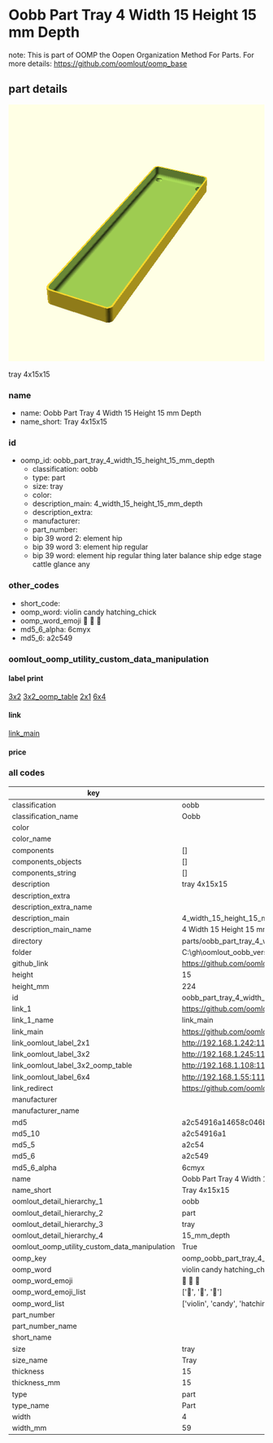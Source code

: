 # Oobb Part Tray 4 Width 15 Height 15 mm Depth  

note: This is part of OOMP the Oopen Organization Method For Parts. For more details: https://github.com/oomlout/oomp_base

##  part details
  

[![](3dpr.png)](3dpr.png)

tray 4x15x15



### name
* name: Oobb Part Tray 4 Width 15 Height 15 mm Depth
* name_short: Tray 4x15x15 
### id
* oomp_id: oobb_part_tray_4_width_15_height_15_mm_depth
  * classification: oobb
  * type: part
  * size: tray
  * color: 
  * description_main: 4_width_15_height_15_mm_depth
  * description_extra: 
  * manufacturer: 
  * part_number: 
  * bip 39 word 2: element hip
  * bip 39 word 3: element hip regular
  * bip 39 word: element hip regular thing later balance ship edge stage cattle glance any

### other_codes
* short_code: 
* oomp_word: violin candy hatching_chick
* oomp_word_emoji :violin: :candy: :hatching_chick:
* md5_6_alpha: 6cmyx
* md5_6: a2c549






### oomlout_oomp_utility_custom_data_manipulation
#### label print
[3x2](http://192.168.1.245:1112/?label=oomp%206cmyx)
[3x2_oomp_table](http://192.168.1.108:1112/?label=oomp%206cmyx)
[2x1](http://192.168.1.242:1112/?label=oomp%206cmyx)
[6x4](http://192.168.1.55:1112/?label=oomp%206cmyx)    

#### link

[link_main](https://github.com/oomlout/oomlout_oobb_version_4_generated_parts/tree/main/navigation_oomp/oobb/part/tray/4_width_15_height_15_mm_depth/part)                              

#### price







### all codes 
| key | value |  
| --- | --- |  
| classification | oobb |  
| classification_name | Oobb |  
| color |  |  
| color_name |  |  
| components | [] |  
| components_objects | [] |  
| components_string | [] |  
| description | tray 4x15x15 |  
| description_extra |  |  
| description_extra_name |  |  
| description_main | 4_width_15_height_15_mm_depth |  
| description_main_name | 4 Width 15 Height 15 mm Depth |  
| directory | parts/oobb_part_tray_4_width_15_height_15_mm_depth |  
| folder | C:\gh\oomlout_oobb_version_4_generated_parts\parts\oobb_part_tray_4_width_15_height_15_mm_depth |  
| github_link | https://github.com/oomlout/oomlout_oomp_part_src/tree/main/parts/oobb_part_tray_4_width_15_height_15_mm_depth |  
| height | 15 |  
| height_mm | 224 |  
| id | oobb_part_tray_4_width_15_height_15_mm_depth |  
| link_1 | https://github.com/oomlout/oomlout_oobb_version_4_generated_parts/tree/main/navigation_oomp/oobb/part/tray/4_width_15_height_15_mm_depth/part |  
| link_1_name | link_main |  
| link_main | https://github.com/oomlout/oomlout_oobb_version_4_generated_parts/tree/main/navigation_oomp/oobb/part/tray/4_width_15_height_15_mm_depth/part |  
| link_oomlout_label_2x1 | http://192.168.1.242:1112/?label=oomp%206cmyx |  
| link_oomlout_label_3x2 | http://192.168.1.245:1112/?label=oomp%206cmyx |  
| link_oomlout_label_3x2_oomp_table | http://192.168.1.108:1112/?label=oomp%206cmyx |  
| link_oomlout_label_6x4 | http://192.168.1.55:1112/?label=oomp%206cmyx |  
| link_redirect | https://github.com/oomlout/oomlout_oobb_version_4_generated_parts/tree/main/parts/oobb_tray_04_15_15 |  
| manufacturer |  |  
| manufacturer_name |  |  
| md5 | a2c54916a14658c046beae0b699afa3d |  
| md5_10 | a2c54916a1 |  
| md5_5 | a2c54 |  
| md5_6 | a2c549 |  
| md5_6_alpha | 6cmyx |  
| name | Oobb Part Tray 4 Width 15 Height 15 mm Depth |  
| name_short | Tray 4x15x15  |  
| oomlout_detail_hierarchy_1 | oobb |  
| oomlout_detail_hierarchy_2 | part |  
| oomlout_detail_hierarchy_3 | tray |  
| oomlout_detail_hierarchy_4 | 15_mm_depth |  
| oomlout_oomp_utility_custom_data_manipulation | True |  
| oomp_key | oomp_oobb_part_tray_4_width_15_height_15_mm_depth |  
| oomp_word | violin candy hatching_chick |  
| oomp_word_emoji | :violin: :candy: :hatching_chick: |  
| oomp_word_emoji_list | [':violin:', ':candy:', ':hatching_chick:'] |  
| oomp_word_list | ['violin', 'candy', 'hatching_chick'] |  
| part_number |  |  
| part_number_name |  |  
| short_name |  |  
| size | tray |  
| size_name | Tray |  
| thickness | 15 |  
| thickness_mm | 15 |  
| type | part |  
| type_name | Part |  
| width | 4 |  
| width_mm | 59 |  
